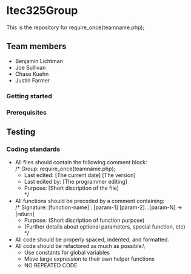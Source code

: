 # Itec325Group
This is the repository for require_once(teamname.php);

## Team members
  - Benjamin Lichtman
  - Joe Sullivan
  - Chase Kuehn
  - Justin Farmer

### Getting started

### Prerequisites

## Testing

### Coding standards
  - All files should contain the following comment block:\
    /*  Group: require_once(teamname.php);
     *  Last edited: [The current date] [The version]
     *  Last edited by: [The programmer editing]
     *  Purpose: [Short discription of the file]\
     */
  - All functions should be preceded by a comment containing:\
    /* Signature: [function-name] : [param-1] [param-2]...[param-N] -> [return]
     * Purpose: (Short discription of function purpose)
     * (Further details about optional parameters, special function, etc)\
     */
  - All code should be properly spaced, indented, and formatted.
  - All code should be refactored as much as possible:\
    - Use constants for global variables
    - Move large expression to their own helper functions
    - NO REPEATED CODE
